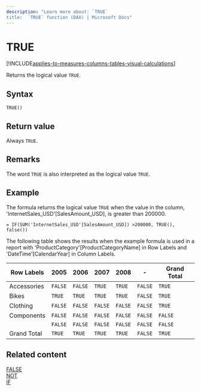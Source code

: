 ```yaml
---
description: "Learn more about: `TRUE` 
title:  `TRUE` function (DAX) | Microsoft Docs"
---
```

# TRUE

[!INCLUDE[applies-to-measures-columns-tables-visual-calculations](includes/applies-to-measures-columns-tables-visual-calculations.md)]

Returns the logical value `TRUE`.
  
## Syntax  
  
```dax
TRUE()  
```
  
## Return value

Always `TRUE`.
  
## Remarks

The word `TRUE` is also interpreted as the logical value `TRUE`.  
  
## Example

The formula returns the logical value `TRUE` when the value in the column, 'InternetSales_USD'[SalesAmount_USD], is greater than 200000.  
  
```dax
= IF(SUM('InternetSales_USD'[SalesAmount_USD]) >200000, TRUE(), false())  
```

The following table shows the results when the example formula is used in a report with 'ProductCategory'[ProductCategoryName] in Row Labels and 'DateTime'[CalendarYear] in Column Labels.  
  
|Row Labels|2005|2006|2007|2008|-|Grand Total|
|---------------|-----------------|----|----|----|----|----|  
|Accessories|`FALSE`|`FALSE`|`TRUE`|`TRUE`|`FALSE`|`TRUE`|  
|Bikes|`TRUE`|`TRUE`|`TRUE`|`TRUE`|`FALSE`|`TRUE`|  
|Clothing|`FALSE`|`FALSE`|`FALSE`|`FALSE`|`FALSE`|`TRUE`|  
|Components|`FALSE`|`FALSE`|`FALSE`|`FALSE`|`FALSE`|`FALSE`|  
||`FALSE`|`FALSE`|`FALSE`|`FALSE`|`FALSE`|`FALSE`|  
|Grand Total|`TRUE`|`TRUE`|`TRUE`|`TRUE`|`FALSE`|`TRUE`|  
  
## Related content

[FALSE](false-function-dax.md)  
[NOT](not-function-dax.md)  
[IF](if-function-dax.md)  
